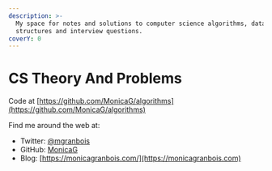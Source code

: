 ```yaml
---
description: >-
  My space for notes and solutions to computer science algorithms, data
  structures and interview questions.
coverY: 0
---
```


# CS Theory And Problems

Code at [https://github.com/MonicaG/algorithms](https://github.com/MonicaG/algorithms)

Find me around the web at:

* Twitter: [@mgranbois](https://twitter.com/mgranbois)
* GitHub: [MonicaG](https://github.com/MonicaG)
* Blog: [https://monicagranbois.com/](https://monicagranbois.com)

